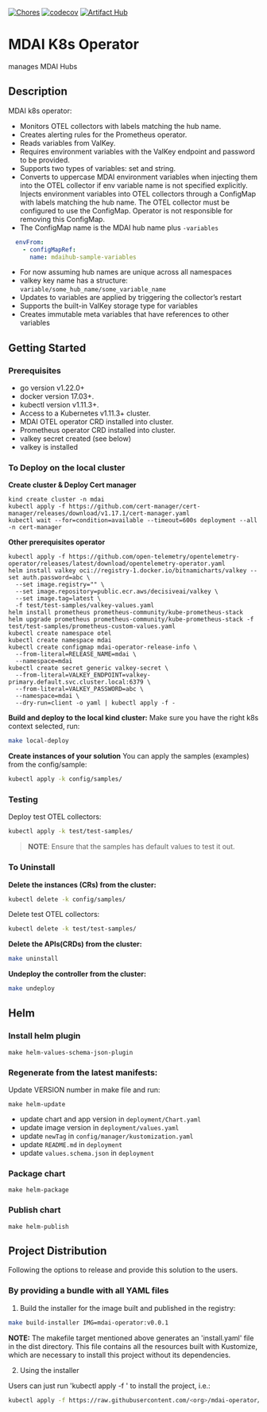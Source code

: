 [![Chores](https://github.com/DecisiveAI/mdai-operator/actions/workflows/chores.yml/badge.svg)](https://github.com/DecisiveAI/mdai-operator/actions/workflows/chores.yml)
[![codecov](https://codecov.io/gh/DecisiveAI/mdai-operator/branch/main/graph/badge.svg?token=AO9MG6SCO7)](https://codecov.io/gh/DecisiveAI/mdai-operator)
[![Artifact Hub](https://img.shields.io/endpoint?url=https://artifacthub.io/badge/repository/mdai-operator)](https://artifacthub.io/packages/search?repo=mdai-operator)

# MDAI K8s Operator
manages MDAI Hubs
## Description
MDAI k8s operator: 

- Monitors OTEL collectors with labels matching the hub name.
- Creates alerting rules for the Prometheus operator.
- Reads variables from ValKey.
- Requires environment variables with the ValKey endpoint and password to be provided.
- Supports two types of variables: set and string.
- Converts to uppercase MDAI environment variables when injecting them into the OTEL collector if env variable name is not specified explicitly.
  Injects environment variables into OTEL collectors through a ConfigMap with labels matching the hub name. The OTEL collector must be configured to use the ConfigMap. Operator is not responsible for removing this ConfigMap.
- The ConfigMap name is the MDAI hub name plus `-variables`
```yaml
  envFrom:
    - configMapRef:
      name: mdaihub-sample-variables
```
- For now assuming hub names are unique across all namespaces
- valkey key name has a structure: `variable/some_hub_name/some_variable_name`
- Updates to variables are applied by triggering the collector’s restart
- Supports the built-in ValKey storage type for variables 
- Creates immutable meta variables that have references to other variables

## Getting Started
### Prerequisites
- go version v1.22.0+
- docker version 17.03+.
- kubectl version v1.11.3+.
- Access to a Kubernetes v1.11.3+ cluster.
- MDAI OTEL operator CRD installed into cluster.
- Prometheus operator CRD installed into cluster.
- valkey secret created (see below)
- valkey is installed

### To Deploy on the local cluster
**Create cluster & Deploy Cert manager**
```shell
kind create cluster -n mdai
kubectl apply -f https://github.com/cert-manager/cert-manager/releases/download/v1.17.1/cert-manager.yaml
kubectl wait --for=condition=available --timeout=600s deployment --all -n cert-manager
```
**Other prerequisites operator**   
```shell
kubectl apply -f https://github.com/open-telemetry/opentelemetry-operator/releases/latest/download/opentelemetry-operator.yaml
helm install valkey oci://registry-1.docker.io/bitnamicharts/valkey --set auth.password=abc \
  --set image.registry="" \
  --set image.repository=public.ecr.aws/decisiveai/valkey \
  --set image.tag=latest \
  -f test/test-samples/valkey-values.yaml
helm install prometheus prometheus-community/kube-prometheus-stack
helm upgrade prometheus prometheus-community/kube-prometheus-stack -f test/test-samples/prometheus-custom-values.yaml
kubectl create namespace otel
kubectl create namespace mdai
kubectl create configmap mdai-operator-release-info \
  --from-literal=RELEASE_NAME=mdai \
  --namespace=mdai
kubectl create secret generic valkey-secret \
  --from-literal=VALKEY_ENDPOINT=valkey-primary.default.svc.cluster.local:6379 \
  --from-literal=VALKEY_PASSWORD=abc \
  --namespace=mdai \
  --dry-run=client -o yaml | kubectl apply -f -
```
**Build and deploy to the local kind cluster:**
Make sure you have the right k8s context selected, run:

```sh
make local-deploy
```

**Create instances of your solution**
You can apply the samples (examples) from the config/sample:

```sh
kubectl apply -k config/samples/
```
### Testing
Deploy test OTEL collectors:
```sh
kubectl apply -k test/test-samples/
```

>**NOTE**: Ensure that the samples has default values to test it out.

### To Uninstall
**Delete the instances (CRs) from the cluster:**

```sh
kubectl delete -k config/samples/
```
Delete test OTEL collectors:
```sh
kubectl delete -k test/test-samples/
```

**Delete the APIs(CRDs) from the cluster:**

```sh
make uninstall
```

**Undeploy the controller from the cluster:**

```sh
make undeploy
```
## Helm
### Install helm plugin
```shell
make helm-values-schema-json-plugin
```
### Regenerate from the latest manifests:
Update VERSION number in make file and run:
```shell
make helm-update
```
- update chart and app version in `deployment/Chart.yaml`
- update image version in `deployment/values.yaml`
- update `newTag` in `config/manager/kustomization.yaml`
- update `README.md` in `deployment`
- update `values.schema.json` in `deployment`

### Package chart
```shell
make helm-package
```
### Publish chart
```shell
make helm-publish
```

## Project Distribution 

Following the options to release and provide this solution to the users.

### By providing a bundle with all YAML files

1. Build the installer for the image built and published in the registry:

```sh
make build-installer IMG=mdai-operator:v0.0.1
```

**NOTE:** The makefile target mentioned above generates an 'install.yaml'
file in the dist directory. This file contains all the resources built
with Kustomize, which are necessary to install this project without its
dependencies.

2. Using the installer

Users can just run 'kubectl apply -f <URL for YAML BUNDLE>' to install
the project, i.e.:

```sh
kubectl apply -f https://raw.githubusercontent.com/<org>/mdai-operator/<tag or branch>/dist/install.yaml
```

